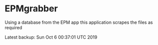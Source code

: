 # EPMgrabber
Using a database from the EPM app this application scrapes the files as required


Latest backup: Sun Oct 6 00:37:01 UTC 2019
